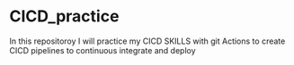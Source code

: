 # CICD_practice
In this repositoroy I will practice my CICD SKILLS with git Actions to create CICD pipelines to continuous integrate and deploy
